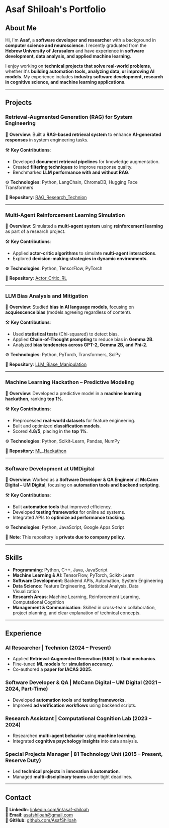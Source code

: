 # Asaf Shiloah's Portfolio

## About Me  

Hi, I'm **Asaf**, a **software developer and researcher** with a background in **computer science and neuroscience**. I recently graduated from the **Hebrew University of Jerusalem** and have experience in **software development, data analysis, and applied machine learning**.  

I enjoy working on **technical projects that solve real-world problems**, whether it's **building automation tools, analyzing data, or improving AI models**. My experience includes **industry software development, research in cognitive science, and machine learning applications**.  

---

## Projects  


### **Retrieval-Augmented Generation (RAG) for System Engineering**  
📌 **Overview**: Built a **RAG-based retrieval system** to enhance **AI-generated responses** in system engineering tasks.  

🛠 **Key Contributions**:  
- Developed **document retrieval pipelines** for knowledge augmentation.  
- Created **filtering techniques** to improve response quality.  
- Benchmarked **LLM performance with and without RAG**.  

⚙ **Technologies**: Python, LangChain, ChromaDB, Hugging Face Transformers  

📌 **Repository**: [RAG_Research_Technion]([https://github.com/yotamgardosh/RAG-Research-Technion](https://github.com/AsafShiloah/RAG_Research_Technion))  

---

### **Multi-Agent Reinforcement Learning Simulation**  
📌 **Overview**: Simulated a **multi-agent system** using **reinforcement learning** as part of a research project.  

🛠 **Key Contributions**:  
- Applied **actor-critic algorithms** to simulate **multi-agent interactions**.  
- Explored **decision-making strategies in dynamic environments**.  

⚙ **Technologies**: Python, TensorFlow, PyTorch  

📌 **Repository**: [Actor_Critic_RL]((https://github.com/AsafShiloah/Actor_Critic_RL))  

---

### **LLM Bias Analysis and Mitigation**  
📌 **Overview**: Studied **bias in AI language models**, focusing on **acquiescence bias** (models agreeing regardless of content).  

🛠 **Key Contributions**:  
- Used **statistical tests** (Chi-squared) to detect bias.  
- Applied **Chain-of-Thought prompting** to reduce bias in **Gemma 2B**.  
- Analyzed **bias tendencies across GPT-2, Gemma 2B, and Phi-2**.  

⚙ **Technologies**: Python, PyTorch, Transformers, SciPy  

📌 **Repository**: [LLM_Biase_Manipulation](https://github.com/AsafShiloah/LLM_Biase_Manipulation)  


---


### **Machine Learning Hackathon – Predictive Modeling**  
📌 **Overview**: Developed a predictive model in a **machine learning hackathon**, ranking **top 1%**.  

🛠 **Key Contributions**:  
- Preprocessed **real-world datasets** for feature engineering.  
- Built and optimized **classification models**.  
- Scored **4.8/5**, placing in the **top 1%**.  

⚙ **Technologies**: Python, Scikit-Learn, Pandas, NumPy  

📌 **Repository**: [ML_Hackathon](https://github.com/AsafShiloah/ML_Hackathon)  

---

### **Software Development at UMDigital**  
📌 **Overview**: Worked as a **Software Developer & QA Engineer** at **McCann Digital – UM Digital**, focusing on **automation tools and backend scripting**.  

🛠 **Key Contributions**:  
- Built **automation tools** that improved efficiency.  
- Developed **testing frameworks** for online ad systems.  
- Integrated APIs to **optimize ad performance tracking**.  

⚙ **Technologies**: Python, JavaScript, Google Apps Script  

📌 **Note**: This repository is **private due to company policy**. 





---

## Skills  

- **Programming**: Python, C++, Java, JavaScript  
- **Machine Learning & AI**: TensorFlow, PyTorch, Scikit-Learn  
- **Software Development**: Backend APIs, Automation, System Engineering  
- **Data Science**: Feature Engineering, Statistical Analysis, Data Visualization  
- **Research Areas**: Machine Learning, Reinforcement Learning, Computational Cognition
- **Management & Communication**: Skilled in cross-team collaboration, project planning, and clear explanation of technical concepts.


---

## Experience  

### **AI Researcher | Technion (2024 – Present)**  
- Applied **Retrieval-Augmented Generation (RAG)** to **fluid mechanics**.  
- Fine-tuned **ML models** for **simulation accuracy**.  
- Co-authored a **paper for IACAS 2025**.  

### **Software Developer & QA | McCann Digital – UM Digital (2021 – 2024, Part-Time)**  
- Developed **automation tools** and **testing frameworks**.  
- Improved **ad verification workflows** using backend scripts.  

### **Research Assistant | Computational Cognition Lab (2023 – 2024)**  
- Researched **multi-agent behavior** using **machine learning**.  
- Integrated **cognitive psychology insights** into data analysis.  

### **Special Projects Manager | 81 Technology Unit (2015 – Present, Reserve Duty)**  
- Led **technical projects** in **innovation & automation**.  
- Managed **multi-disciplinary teams** under tight deadlines.  

---

## Contact  

📌 **LinkedIn**: [linkedin.com/in/asaf-shiloah](https://www.linkedin.com/in/asaf-shiloah)  
📌 **Email**: [asafshiloah@gmail.com](mailto:asafshiloah@gmail.com)  
📌 **GitHub**: [github.com/AsafShiloah](https://github.com/AsafShiloah)  
